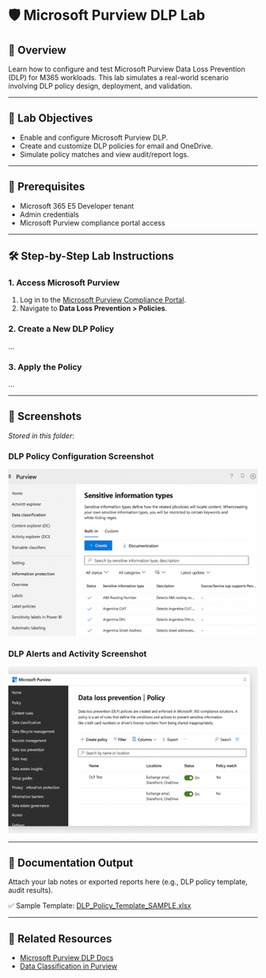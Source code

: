 # 🛡️ Microsoft Purview DLP Lab

## 📌 Overview
Learn how to configure and test Microsoft Purview Data Loss Prevention (DLP) for M365 workloads. This lab simulates a real-world scenario involving DLP policy design, deployment, and validation.

---

## 🧪 Lab Objectives
- Enable and configure Microsoft Purview DLP.
- Create and customize DLP policies for email and OneDrive.
- Simulate policy matches and view audit/report logs.

---

## 🧰 Prerequisites
- Microsoft 365 E5 Developer tenant
- Admin credentials
- Microsoft Purview compliance portal access

---

## 🛠️ Step-by-Step Lab Instructions

### 1. Access Microsoft Purview
1. Log in to the [Microsoft Purview Compliance Portal](https://compliance.microsoft.com/).
2. Navigate to **Data Loss Prevention > Policies**.

### 2. Create a New DLP Policy
...

### 3. Apply the Policy
...

---

## 📸 Screenshots
_Stored in this folder_:
### DLP Policy Configuration Screenshot

![Policy Screenshot 1](Purview_Screenshot_1.png)

### DLP Alerts and Activity Screenshot

![Policy Screenshot 1](Purview_Screenshot_2.png)

---

## 🧾 Documentation Output
Attach your lab notes or exported reports here (e.g., DLP policy template, audit results).

✅ Sample Template: [DLP_Policy_Template_SAMPLE.xlsx](./DLP_Policy_Template_SAMPLE.xlsx)

---

## 🔗 Related Resources
- [Microsoft Purview DLP Docs](https://learn.microsoft.com/en-us/microsoft-365/compliance/dlp-learn-about-dlp)
- [Data Classification in Purview](https://learn.microsoft.com/en-us/microsoft-365/compliance/sensitive-information-type-learn-about)

